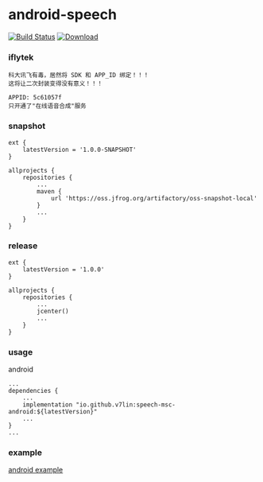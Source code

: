 # android-speech

[![Build Status](https://cloud.drone.io/api/badges/v7lin/android-speech/status.svg)](https://cloud.drone.io/v7lin/android-speech)
[ ![Download](https://api.bintray.com/packages/v7lin/maven/speech-msc-android/images/download.svg) ](https://bintray.com/v7lin/maven/speech-msc-android/_latestVersion)

### iflytek

````
科大讯飞有毒，居然将 SDK 和 APP_ID 绑定！！！
这将让二次封装变得没有意义！！！
````

````
APPID: 5c61057f
只开通了"在线语音合成"服务
````

### snapshot

````
ext {
    latestVersion = '1.0.0-SNAPSHOT'
}

allprojects {
    repositories {
        ...
        maven {
            url 'https://oss.jfrog.org/artifactory/oss-snapshot-local'
        }
        ...
    }
}
````

### release

````
ext {
    latestVersion = '1.0.0'
}

allprojects {
    repositories {
        ...
        jcenter()
        ...
    }
}
````

### usage

android
````
...
dependencies {
    ...
    implementation "io.github.v7lin:speech-msc-android:${latestVersion}"
    ...
}
...
````

### example

[android example](./app/src/main/java/io/github/v7lin/speech/MainActivity.java)
